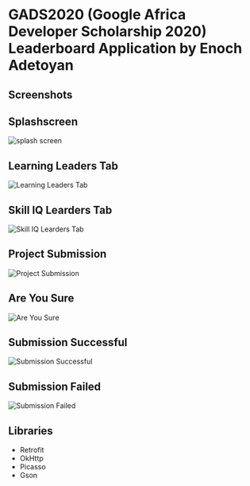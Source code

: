 # GADS2020 (Google Africa Developer Scholarship 2020) Leaderboard Application by Enoch Adetoyan

## Screenshots
## Splashscreen
![splash screen](Screenshots/Splashscreen.png)

## Learning Leaders Tab
![Learning Leaders Tab](Screenshots/LearningLeaders.png)

## Skill IQ Learders Tab
![Skill IQ Learders Tab](Screenshots/SkillIQ.png)

## Project Submission
![Project Submission](Screenshots/ProjectSubmission.png)

## Are You Sure
![Are You Sure](Screenshots/AreYouSure.png)

## Submission Successful
![Submission Successful](Screenshots/SubmissionSuccessful.png)

## Submission Failed
![Submission Failed](Screenshots/SubmissionFailed.png)

## Libraries
- Retrofit
- OkHttp
- Picasso
- Gson
